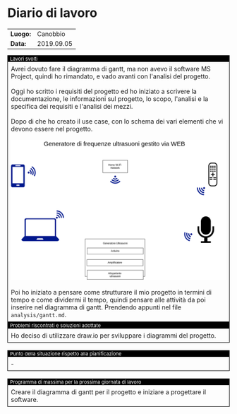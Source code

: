 # Diario di lavoro

<table>
    <tr><td><b>Luogo:</b></td><td>Canobbio</td></tr>
    <tr><td><b>Data:</b></td><td>2019.09.05</td></tr>
</table>

<div style="border: 1px solid black;">
    <div style="background-color:black;color:white;font-size:11px;padding-left:5px">
        Lavori svolti
    </div>
    <div style="padding: 7px">
        Avrei dovuto fare il diagramma di gantt, ma non avevo il software MS Project, quindi ho rimandato, e vado avanti con l'analisi del progetto.<br>
        <br>
        Oggi ho scritto i requisiti del progetto ed ho iniziato a scrivere la documentazione, le informazioni sul progetto, lo scopo, l'analisi e la specifica dei requisiti e l'analisi dei mezzi.<br>
        <br>
        Dopo di che ho creato il use case, con lo schema dei vari elementi che vi devono essere nel progetto.<br>
        <br>
        <img alt="Use case schema" src="../doc/img/freqline_use_case_schema.png"><br><br>
        Poi ho iniziato a pensare come strutturare il mio progetto in termini di tempo e come dividermi il tempo, quindi pensare alle attivit&agrave; da poi inserire nel diagramma di gantt. Prendendo appunti nel file <code>analysis/gantt.md</code>.
    </div>
</div>

<div class="page-break"></div>

<div style="border: 1px solid black;">
    <div style="background-color:black;color:white;font-size:11px;padding-left:5px">
        Problemi riscontrati e soluzioni adottate
    </div>
    <div style="padding: 7px">
        Ho deciso di utilizzare draw.io per sviluppare i diagrammi del progetto.
    </div>
</div>

<br>

<div style="border: 1px solid black;">
    <div style="background-color:black;color:white;font-size:11px;padding-left:5px">
        Punto della situazione rispetto alla pianificazione
    </div>
    <div style="padding: 7px">
        -
    </div>
</div>

<br>

<div style="border: 1px solid black;">
    <div style="background-color:black;color:white;font-size:11px;padding-left:5px">
        Programma di massima per la prossima giornata di lavoro
    </div>
    <div style="padding: 7px">
        Creare il diagramma di gantt per il progetto e iniziare a progettare il software.
    </div>
</div>
